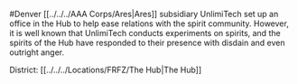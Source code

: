 #Denver 
[[../../../AAA Corps/Ares|Ares]] subsidiary UnlimiTech set up an office in the Hub to help ease relations with the spirit community. However, it is well known that UnlimiTech conducts experiments on spirits, and the spirits of the Hub have responded to their presence with disdain and even outright anger.

District: [[../../../Locations/FRFZ/The Hub|The Hub]]